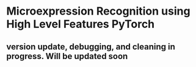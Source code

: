 # Microexpression Recognition using High Level Features PyTorch

## version update, debugging, and cleaning in progress. Will be updated soon
